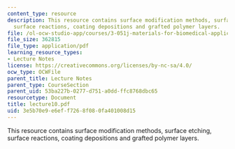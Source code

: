 ```yaml
---
content_type: resource
description: This resource contains surface modification methods, surface etching,
  surface reactions, coating depositions and grafted polymer layers.
file: /ol-ocw-studio-app/courses/3-051j-materials-for-biomedical-applications-spring-2006/3e5b70e9e6eff7268f080fa401008d15_lecture10.pdf
file_size: 362815
file_type: application/pdf
learning_resource_types:
- Lecture Notes
license: https://creativecommons.org/licenses/by-nc-sa/4.0/
ocw_type: OCWFile
parent_title: Lecture Notes
parent_type: CourseSection
parent_uid: 53ba227b-0277-d751-a0dd-ffc8768dbc65
resourcetype: Document
title: lecture10.pdf
uid: 3e5b70e9-e6ef-f726-8f08-0fa401008d15
---
```

This resource contains surface modification methods, surface etching, surface reactions, coating depositions and grafted polymer layers.